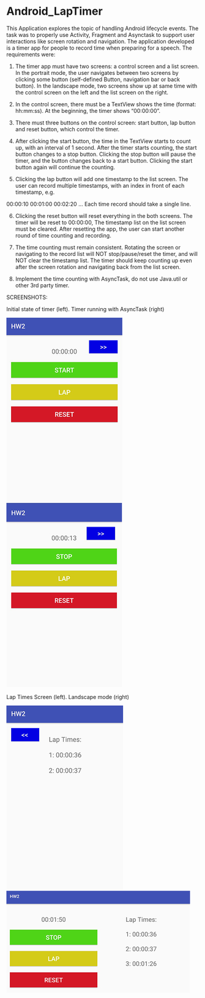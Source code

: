 # Android_LapTimer

This Application explores the topic of handling Android lifecycle events. The task was to properly use Activity, Fragment and Asynctask to support user interactions like screen rotation and navigation. The application developed is a timer app for people to record time when preparing for a speech. The requirements were:

1. The timer app must have two screens: a control screen and a list screen. In the portrait mode, the user navigates between two screens by clicking some button (self-defined Button, navigation bar or back button). In the landscape mode, two screens show up at same time with the control screen on the left and the list screen on the right.

2. In the control screen, there must be a TextView shows the time (format: hh:mm:ss). At the beginning, the timer shows “00:00:00”.

3. There must three buttons on the control screen: start button, lap button and reset button, which control the timer.

4.  After clicking the start button, the time in the TextView starts to count up, with an interval of 1 second. After the timer starts counting, the start button changes to a stop button. Clicking the stop button will pause the timer, and the button changes back to a start button. Clicking the start button again will continue the counting.

5. Clicking the lap button will add one timestamp to the list screen. The user can record multiple timestamps, with an index in front of each timestamp, e.g.

00:00:10
00:01:00
00:02:20
...
Each time record should take a single line.

 6. Clicking the reset button will reset everything in the both screens. The timer will be reset to 00:00:00, The timestamp list on the list screen must be cleared. After resetting the app, the user can start another round of time counting and recording.

 7. The time counting must remain consistent. Rotating the screen or navigating to the record list will NOT stop/pause/reset the timer, and will NOT clear the timestamp list. The timer should keep counting up even after the screen rotation and navigating back from the list screen.

8. Implement the time counting with AsyncTask, do not use Java.util or other 3rd party timer.

SCREENSHOTS:

Initial state of timer (left). Timer running with AsyncTask (right)

![image ](https://github.com/wesh95/Android_LapTimer/blob/master/LapTimer_Screenshots/hw2_1.JPG)
![image](https://github.com/wesh95/Android_LapTimer/blob/master/LapTimer_Screenshots/hw2_2.JPG)

Lap Times Screen (left). Landscape mode (right)

![image](https://github.com/wesh95/Android_LapTimer/blob/master/LapTimer_Screenshots/hw2_3.JPG)
![image](https://github.com/wesh95/Android_LapTimer/blob/master/LapTimer_Screenshots/hw2_4.JPG)
